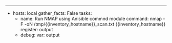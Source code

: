 ---
- hosts: local
  gather_facts: False
  tasks:
    - name: Run NMAP using Anisible commnd module
      command: nmap -F -oN /tmp/{{inventory_hostname}}_scan.txt {{inventory_hostname}}
      register: output
    - debug:
        var: output
